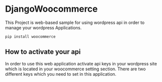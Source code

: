 # DjangoWoocommerce

This Project is web-based sample for using wordpress api in order to manage your wordpress Applications.


```bash
pip install woocommerce 

```


## How to activate your api

In order to use this web application activate api keys in your wordpress site which is located in your woocommerce setting section. There are two different keys which you need to set in this application.
